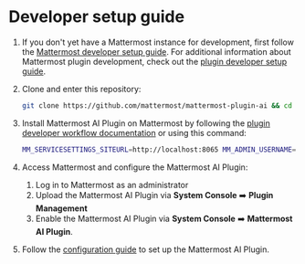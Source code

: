 # Developer setup guide

1. If you don't yet have a Mattermost instance for development, first follow the [Mattermost developer setup guide](https://developers.mattermost.com/contribute/server/developer-setup/). For additional information about Mattermost plugin development, check out the [plugin developer setup guide](https://developers.mattermost.com/integrate/plugins/developer-setup/).

1. Clone and enter this repository:

    ```bash
    git clone https://github.com/mattermost/mattermost-plugin-ai && cd mattermost-plugin-ai
    ```

1. Install Mattermost AI Plugin on Mattermost by following the [plugin developer workflow documentation](https://developers.mattermost.com/integrate/plugins/developer-workflow/) or using this command:

    ```bash
    MM_SERVICESETTINGS_SITEURL=http://localhost:8065 MM_ADMIN_USERNAME=<YOUR_USERNAME> MM_ADMIN_PASSWORD=<YOUR_PASSWORD> make deploy
    ```

1. Access Mattermost and configure the Mattermost AI Plugin:

   1. Log in to Mattermost as an administrator
   1. Upload the Mattermost AI Plugin via **System Console** ➡️ **Plugin Management**
   1. Enable the Mattermost AI Plugin via **System Console** ➡️ **Mattermost AI Plugin**.

1. Follow the [configuration guide](./docs/configuration-guide.md) to set up the Mattermost AI Plugin.
